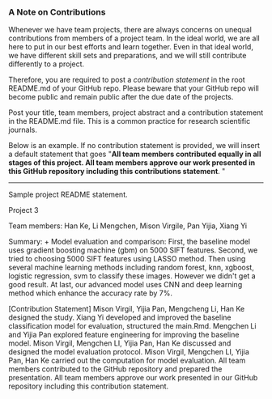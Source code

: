 ### A Note on Contributions

Whenever we have team projects, there are always concerns on unequal contributions from members of a project team. In the ideal world, we are all here to put in our best efforts and learn together. Even in that ideal world, we have different skill sets and preparations, and we will still contribute differently to a project. 

Therefore, you are required to post a *contribution statement* in the root README.md of your GitHub repo. Please beware that your GitHub repo will become public and remain public after the due date of the projects. 

Post your title, team members, project abstract and a contribution statement in the README.md file.  This is a common practice for research scientific journals. 

Below is an example. If no contribution statement is provided, we will insert a default statement that goes "**All team members contributed equally in all stages of this project. All team members approve our work presented in this GitHub repository including this contributions statement**. "

---
Sample project README statement.

Project 3

Team members: Han Ke, Li Mengchen, Mison Virgile, Pan Yijia, Xiang Yi

Summary: + Model evaluation and comparison: First, the baseline model uses gradient boosting machine (gbm) on 5000 SIFT features. Second, we tried to choosing 5000 SIFT features using LASSO method. Then using several machine learning methods including random forest, knn, xgboost, logistic regression, svm to classify these images. However we didn't get a good result. At last, our advanced model uses CNN and deep learning method which enhance the accuracy rate by 7%.

[Contribution Statement] Mison Virgil, Yijia Pan, Mengcheng Li, Han Ke designed the study. Xiang Yi developed and improved the baseline classification model for evaluation, structured the main.Rmd. Mengchen Li and Yijia Pan explored feature engineering for improving the baseline model. Mison Virgil, Mengchen LI, Yijia Pan, Han Ke discussed and designed the model evaluation protocol. Mison Virgil, Mengchen LI, Yijia Pan, Han Ke carried out the computation for model evaluation. All team members contributed to the GitHub repository and prepared the presentation. All team members approve our work presented in our GitHub repository including this contribution statement.
